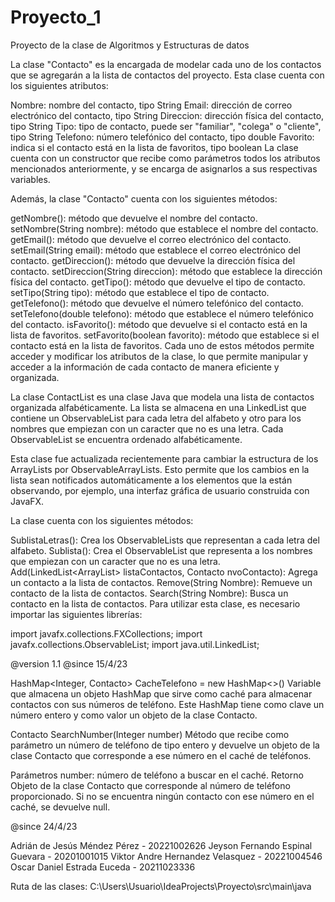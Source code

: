 # Proyecto_1
Proyecto de la clase de Algoritmos y Estructuras de datos

La clase "Contacto" es la encargada de modelar cada uno de los contactos que se agregarán a la lista de contactos del proyecto. Esta clase cuenta con los siguientes atributos:

Nombre: nombre del contacto, tipo String
Email: dirección de correo electrónico del contacto, tipo String
Direccion: dirección física del contacto, tipo String
Tipo: tipo de contacto, puede ser "familiar", "colega" o "cliente", tipo String
Telefono: número telefónico del contacto, tipo double
Favorito: indica si el contacto está en la lista de favoritos, tipo boolean
La clase cuenta con un constructor que recibe como parámetros todos los atributos mencionados anteriormente, y se encarga de asignarlos a sus respectivas variables.

Además, la clase "Contacto" cuenta con los siguientes métodos:

getNombre(): método que devuelve el nombre del contacto.
setNombre(String nombre): método que establece el nombre del contacto.
getEmail(): método que devuelve el correo electrónico del contacto.
setEmail(String email): método que establece el correo electrónico del contacto.
getDireccion(): método que devuelve la dirección física del contacto.
setDireccion(String direccion): método que establece la dirección física del contacto.
getTipo(): método que devuelve el tipo de contacto.
setTipo(String tipo): método que establece el tipo de contacto.
getTelefono(): método que devuelve el número telefónico del contacto.
setTelefono(double telefono): método que establece el número telefónico del contacto.
isFavorito(): método que devuelve si el contacto está en la lista de favoritos.
setFavorito(boolean favorito): método que establece si el contacto está en la lista de favoritos.
Cada uno de estos métodos permite acceder y modificar los atributos de la clase, lo que permite manipular y acceder a la información de cada contacto de manera eficiente y organizada.

La clase ContactList es una clase Java que modela una lista de contactos organizada alfabéticamente. La lista se almacena en una LinkedList que contiene un ObservableList para cada letra del alfabeto y otro para los nombres que empiezan con un caracter que no es una letra. Cada ObservableList se encuentra ordenado alfabéticamente.

Esta clase fue actualizada recientemente para cambiar la estructura de los ArrayLists por ObservableArrayLists. Esto permite que los cambios en la lista sean notificados automáticamente a los elementos que la están observando, por ejemplo, una interfaz gráfica de usuario construida con JavaFX.

La clase cuenta con los siguientes métodos:

SublistaLetras(): Crea los ObservableLists que representan a cada letra del alfabeto.
Sublista(): Crea el ObservableList que representa a los nombres que empiezan con un caracter que no es una letra.
Add(LinkedList<ArrayList<Contacto>> listaContactos, Contacto nvoContacto): Agrega un contacto a la lista de contactos.
Remove(String Nombre): Remueve un contacto de la lista de contactos.
Search(String Nombre): Busca un contacto en la lista de contactos.
Para utilizar esta clase, es necesario importar las siguientes librerías:

import javafx.collections.FXCollections;
import javafx.collections.ObservableList;
import java.util.LinkedList;


@version 1.1
@since 15/4/23


HashMap<Integer, Contacto> CacheTelefono = new HashMap<>()
Variable que almacena un objeto HashMap que sirve como caché para almacenar contactos con sus números de teléfono. Este HashMap tiene como clave un número entero y como valor un objeto de la clase Contacto.

Contacto SearchNumber(Integer number)
Método que recibe como parámetro un número de teléfono de tipo entero y devuelve un objeto de la clase Contacto que corresponde a ese número en el caché de teléfonos.

Parámetros
number: número de teléfono a buscar en el caché.
Retorno
Objeto de la clase Contacto que corresponde al número de teléfono proporcionado. Si no se encuentra ningún contacto con ese número en el caché, se devuelve null.

@since 24/4/23

Adrián de Jesús Méndez Pérez - 20221002626
Jeyson Fernando Espinal Guevara - 20201001015
Viktor Andre Hernandez Velasquez - 20221004546
Oscar Daniel Estrada Euceda - 20211023336

Ruta de las clases: C:\Users\Usuario\IdeaProjects\Proyecto\src\main\java

